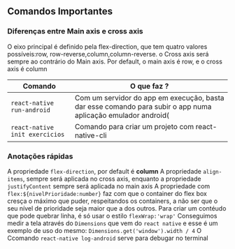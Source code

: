 ## Comandos Importantes

### Diferenças entre Main axis e cross axis
O eixo principal é definido pela flex-direction, que tem quatro valores possíveis:row, row-reverse,column,column-reverse. o Cross axis será sempre ao contrário do Main axis. Por default, o main axis é row, e o cross axis é column

| Comando | O que faz ?  |
|---|---|
| `react-native run-android` | Com um servidor do app em execução, basta dar esse comando para subir o app numa aplicação emulador android(|
| `react-native init exercicios`  | Comando para criar um projeto com react-native-cli  |

### Anotações rápidas 

A propriedade `flex-direction`, por default é **column**
A propriedade `align-items`, sempre será aplicada no cross axis, enquanto a propriedade `justifyContent` sempre será aplicada no main axis
A propriedade com `flex:${nivelPrioridade:number}` faz com que o container do flex box cresça o máximo que puder, respeitandos os containers, a não ser que o seu nível de prioridade seja maior que a dos outros.
Para criar um contéudo que pode quebrar linha, é só usar o estilo `flexWrap:'wrap'`
Conseguimos medir a tela através do `Dimensions` que vem do `react native` e esse é um exemplo de uso do mesmo: `Dimensions.get('window').width / 4`
O Ccomando `react-native log-android` serve para debugar no terminal
